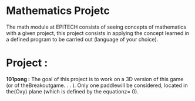 # Mathematics Projetc

  The math module at EPITECH consists of seeing concepts of mathematics with a given project, this project consists in applying the concept learned in a defined program to be carried out (language of your choice).

# Project :

  **101pong :**
  The goal of this project is to work on a 3D version of this game (or of theBreakoutgame. . . ). Only one paddlewill be considered, located in the(Oxy) plane (which is defined by the equationz= 0).
  
  
